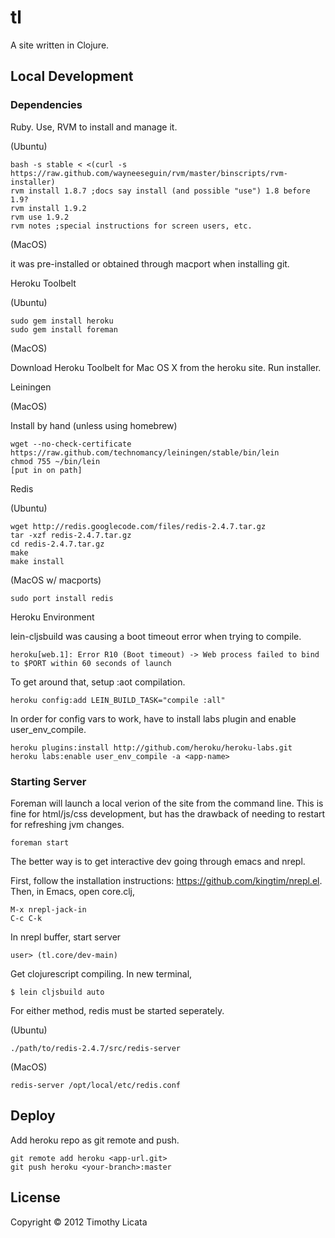 # tl
A site written in Clojure.

## Local Development

### Dependencies

Ruby. Use, RVM to install and manage it.

(Ubuntu)

    bash -s stable < <(curl -s https://raw.github.com/wayneeseguin/rvm/master/binscripts/rvm-installer)
    rvm install 1.8.7 ;docs say install (and possible "use") 1.8 before 1.9?
    rvm install 1.9.2
    rvm use 1.9.2
    rvm notes ;special instructions for screen users, etc.

(MacOS)

it was pre-installed or obtained through macport when installing git.

Heroku Toolbelt

(Ubuntu)

    sudo gem install heroku
    sudo gem install foreman

(MacOS)

Download Heroku Toolbelt for Mac OS X from the heroku site. Run installer.

Leiningen

(MacOS)

Install by hand (unless using homebrew)

    wget --no-check-certificate https://raw.github.com/technomancy/leiningen/stable/bin/lein
    chmod 755 ~/bin/lein
    [put in on path]

Redis

(Ubuntu)

    wget http://redis.googlecode.com/files/redis-2.4.7.tar.gz
    tar -xzf redis-2.4.7.tar.gz
    cd redis-2.4.7.tar.gz
    make
    make install

(MacOS w/ macports)

    sudo port install redis

Heroku Environment

lein-cljsbuild was causing a boot timeout error when trying to compile.

    heroku[web.1]: Error R10 (Boot timeout) -> Web process failed to bind to $PORT within 60 seconds of launch

To get around that, setup :aot compilation.

    heroku config:add LEIN_BUILD_TASK="compile :all"

In order for config vars to work, have to install labs plugin
and enable user_env_compile.

    heroku plugins:install http://github.com/heroku/heroku-labs.git
    heroku labs:enable user_env_compile -a <app-name>

### Starting Server

Foreman will launch a local verion of the site
from the command line. This is fine for html/js/css
development, but has the drawback of needing to
restart for refreshing jvm changes.

    foreman start

The better way is to get interactive dev going
through emacs and nrepl.

First, follow the installation instructions: https://github.com/kingtim/nrepl.el.
Then, in Emacs, open core.clj,

    M-x nrepl-jack-in
    C-c C-k

In nrepl buffer, start server

    user> (tl.core/dev-main)

Get clojurescript compiling. In new terminal,

    $ lein cljsbuild auto

For either method, redis must be started seperately.

(Ubuntu)

    ./path/to/redis-2.4.7/src/redis-server

(MacOS)

    redis-server /opt/local/etc/redis.conf

## Deploy

Add heroku repo as git remote and push.

    git remote add heroku <app-url.git>
    git push heroku <your-branch>:master

## License
Copyright &copy; 2012 Timothy Licata
